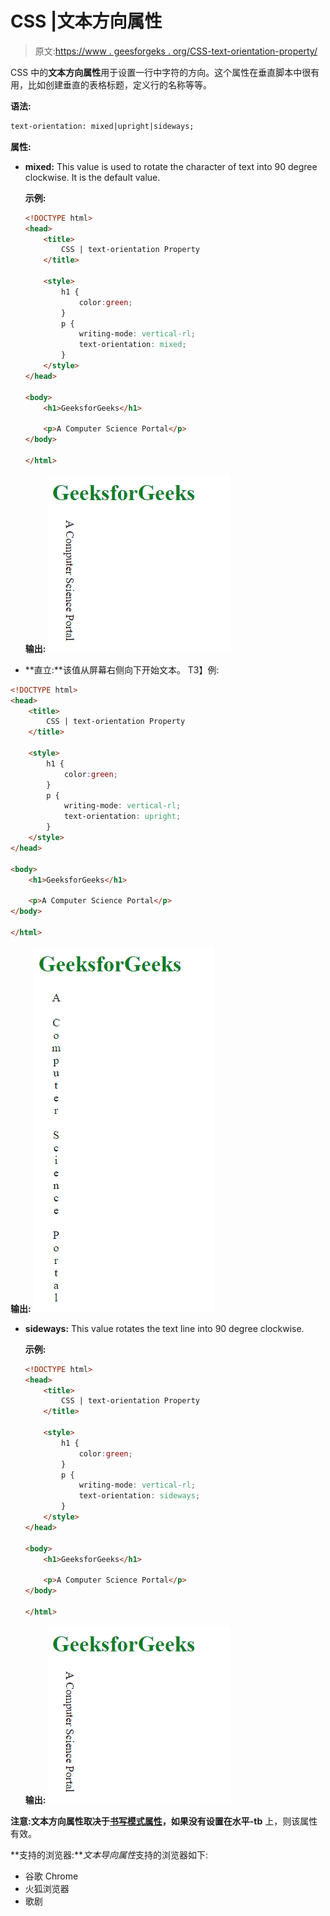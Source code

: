 # CSS |文本方向属性

> 原文:[https://www . geesforgeks . org/CSS-text-orientation-property/](https://www.geeksforgeeks.org/css-text-orientation-property/)

CSS 中的**文本方向属性**用于设置一行中字符的方向。这个属性在垂直脚本中很有用，比如创建垂直的表格标题，定义行的名称等等。

**语法:**

```html
text-orientation: mixed|upright|sideways;
```

**属性:**

*   **mixed:** This value is used to rotate the character of text into 90 degree clockwise. It is the default value.

    **示例:**

    ```html
    <!DOCTYPE html>
    <head>
        <title>
            CSS | text-orientation Property
        </title>

        <style>
            h1 {
                color:green;
            }
            p {
                writing-mode: vertical-rl;
                text-orientation: mixed;
            }
        </style>
    </head>

    <body>
        <h1>GeeksforGeeks</h1>

        <p>A Computer Science Portal</p>
    </body>

    </html>
    ```

    **输出:**
    ![](img/d65953b05954a16ab81f58790c43735a.png)

*   **直立:**该值从屏幕右侧向下开始文本。
    T3】例:

```html
<!DOCTYPE html>
<head>
    <title>
        CSS | text-orientation Property
    </title>

    <style>
        h1 {
            color:green;
        }
        p {
            writing-mode: vertical-rl;
            text-orientation: upright;
        }
    </style>
</head>

<body>
    <h1>GeeksforGeeks</h1>

    <p>A Computer Science Portal</p>
</body>

</html>
```

**输出:**
![](img/97420a732d3ccf4dcc1851174227f266.png)

*   **sideways:** This value rotates the text line into 90 degree clockwise.

    **示例:**

    ```html
    <!DOCTYPE html>
    <head>
        <title>
            CSS | text-orientation Property
        </title>

        <style>
            h1 {
                color:green;
            }
            p {
                writing-mode: vertical-rl;
                text-orientation: sideways;
            }
        </style>
    </head>

    <body>
        <h1>GeeksforGeeks</h1>

        <p>A Computer Science Portal</p>
    </body>

    </html>
    ```

    **输出:**
    ![](img/d65953b05954a16ab81f58790c43735a.png)

**注意:**文本方向属性取决于[书写模式属性](https://www.geeksforgeeks.org/css-writing-mode-property/)，如果没有设置在**水平-tb** 上，则该属性有效。

**支持的浏览器:***文本导向属性*支持的浏览器如下:

*   谷歌 Chrome
*   火狐浏览器
*   歌剧